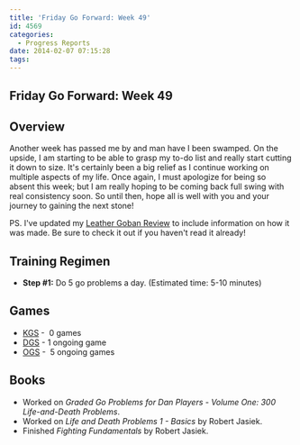```yaml
---
title: 'Friday Go Forward: Week 49'
id: 4569
categories:
  - Progress Reports
date: 2014-02-07 07:15:28
tags:
---
```


## Friday Go Forward: Week 49

## Overview

Another week has passed me by and man have I been swamped. On the upside, I am starting to be able to grasp my to-do list and really start cutting it down to size. It's certainly been a big relief as I continue working on multiple aspects of my life. Once again, I must apologize for being so absent this week; but I am really hoping to be coming back full swing with real consistency soon. So until then, hope all is well with you and your journey to gaining the next stone!

PS. I've updated my [Leather Goban Review](http://www.bengozen.com/equipment-review-leather-goban/ "Equipment Review: Leather Goban") to include information on how it was made. Be sure to check it out if you haven't read it already!

## Training Regimen

*   **Step #1:** Do 5 go problems a day. (Estimated time: 5-10 minutes)

## Games

*   [KGS](http://www.gokgs.com "KGS Website") -  0 games
*   [DGS](http://www.dragongoserver.net/userinfo.php?uid=60385 "Dragon Go Server - BenGoZen") - 1 ongoing game
*   [OGS](http://online-go.com/user/view/549/BenGoZen "Online Go Server - BenGoZen") -  5 ongoing games

## Books

*   Worked on _Graded Go Problems for Dan Players - Volume One: 300 Life-and-Death Problems_.
*   Worked on _Life and Death Problems 1 - Basics_ by Robert Jasiek.
*   Finished _Fighting Fundamentals_ by Robert Jasiek.